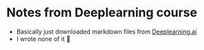 # Notes from Deeplearning course
- Basically just downloaded markdown files from [Deeplearning.ai](https://learn.deeplearning.ai/courses/open-source-models-hugging-face/lesson/)
- I wrote none of it 🤣